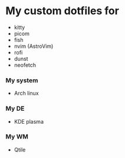 # My custom dotfiles for
- kitty
- picom
- fish
- nvim (AstroVim)
- rofi
- dunst
- neofetch

### My system
- Arch linux

### My DE
- KDE plasma

### My WM
- Qtile
